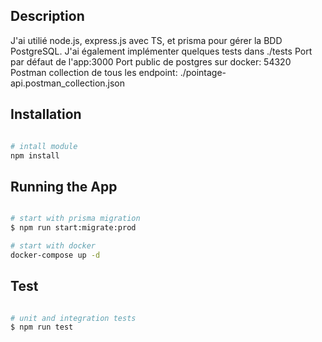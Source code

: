 ## Description

J'ai utilié node.js, express.js avec TS, et prisma pour gérer la BDD PostgreSQL.
J'ai également implémenter quelques tests dans ./tests
Port par défaut de l'app:3000
Port public de postgres sur docker: 54320
Postman collection de tous les endpoint: ./pointage-api.postman_collection.json

## Installation
```bash

# intall module
npm install

```

## Running the App

```bash

# start with prisma migration
$ npm run start:migrate:prod

# start with docker 
docker-compose up -d

```


## Test

```bash

# unit and integration tests
$ npm run test

```
